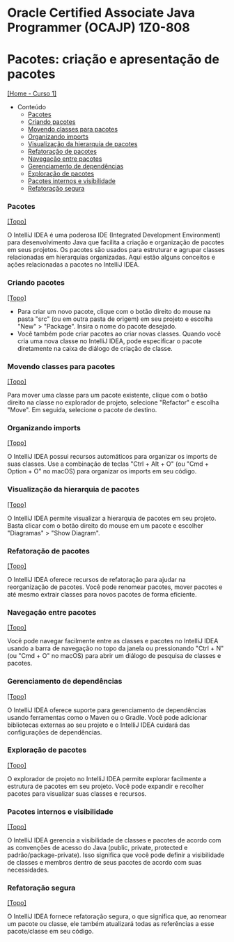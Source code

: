 # Oracle Certified Associate Java Programmer (OCAJP) 1Z0-808

# Pacotes: criação e apresentação de pacotes
[[Home - Curso 1]](../../README.md#curso-1)<br />

- Conteúdo
  - [Pacotes](#pacotes)
  - [Criando pacotes](#criando-pacotes)
  - [Movendo classes para pacotes](#movendo-classes-para-pacotes)
  - [Organizando imports](#organizando-imports)
  - [Visualização da hierarquia de pacotes](#visualização-da-hierarquia-de-pacotes)
  - [Refatoração de pacotes](#refatoração-de-pacotes)
  - [Navegação entre pacotes](#navegação-entre-pacotes)
  - [Gerenciamento de dependências](#gerenciamento-de-dependências)
  - [Exploração de pacotes](#exploração-de-pacotes)
  - [Pacotes internos e visibilidade](#pacotes-internos-e-visibilidade)
  - [Refatoração segura](#refatoração-segura)

### Pacotes
[[Topo]](#)<br />

O IntelliJ IDEA é uma poderosa IDE (Integrated Development Environment) para desenvolvimento Java que facilita a criação e organização de pacotes em seus projetos. Os pacotes são usados para estruturar e agrupar classes relacionadas em hierarquias organizadas. Aqui estão alguns conceitos e ações relacionadas a pacotes no IntelliJ IDEA.

### Criando pacotes
[[Topo]](#)<br />

- Para criar um novo pacote, clique com o botão direito do mouse na pasta "src" (ou em outra pasta de origem) em seu projeto e escolha "New" > "Package". Insira o nome do pacote desejado.
- Você também pode criar pacotes ao criar novas classes. Quando você cria uma nova classe no IntelliJ IDEA, pode especificar o pacote diretamente na caixa de diálogo de criação de classe.

### Movendo classes para pacotes
[[Topo]](#)<br />

Para mover uma classe para um pacote existente, clique com o botão direito na classe no explorador de projeto, selecione "Refactor" e escolha "Move". Em seguida, selecione o pacote de destino.

### Organizando imports
[[Topo]](#)<br />

O IntelliJ IDEA possui recursos automáticos para organizar os imports de suas classes. Use a combinação de teclas "Ctrl + Alt + O" (ou "Cmd + Option + O" no macOS) para organizar os imports em seu código.

### Visualização da hierarquia de pacotes
[[Topo]](#)<br />

O IntelliJ IDEA permite visualizar a hierarquia de pacotes em seu projeto. Basta clicar com o botão direito do mouse em um pacote e escolher "Diagramas" > "Show Diagram".

### Refatoração de pacotes
[[Topo]](#)<br />

O IntelliJ IDEA oferece recursos de refatoração para ajudar na reorganização de pacotes. Você pode renomear pacotes, mover pacotes e até mesmo extrair classes para novos pacotes de forma eficiente.

### Navegação entre pacotes
[[Topo]](#)<br />

Você pode navegar facilmente entre as classes e pacotes no IntelliJ IDEA usando a barra de navegação no topo da janela ou pressionando "Ctrl + N" (ou "Cmd + O" no macOS) para abrir um diálogo de pesquisa de classes e pacotes.

### Gerenciamento de dependências
[[Topo]](#)<br />

O IntelliJ IDEA oferece suporte para gerenciamento de dependências usando ferramentas como o Maven ou o Gradle. Você pode adicionar bibliotecas externas ao seu projeto e o IntelliJ IDEA cuidará das configurações de dependências.

### Exploração de pacotes
[[Topo]](#)<br />

O explorador de projeto no IntelliJ IDEA permite explorar facilmente a estrutura de pacotes em seu projeto. Você pode expandir e recolher pacotes para visualizar suas classes e recursos.

### Pacotes internos e visibilidade
[[Topo]](#)<br />

O IntelliJ IDEA gerencia a visibilidade de classes e pacotes de acordo com as convenções de acesso do Java (public, private, protected e padrão/package-private). Isso significa que você pode definir a visibilidade de classes e membros dentro de seus pacotes de acordo com suas necessidades.

### Refatoração segura
[[Topo]](#)<br />

O IntelliJ IDEA fornece refatoração segura, o que significa que, ao renomear um pacote ou classe, ele também atualizará todas as referências a esse pacote/classe em seu código.

